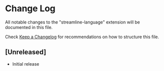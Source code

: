 # Change Log

All notable changes to the "streamline-language" extension will be documented in this file.

Check [Keep a Changelog](http://keepachangelog.com/) for recommendations on how to structure this file.

## [Unreleased]

- Initial release